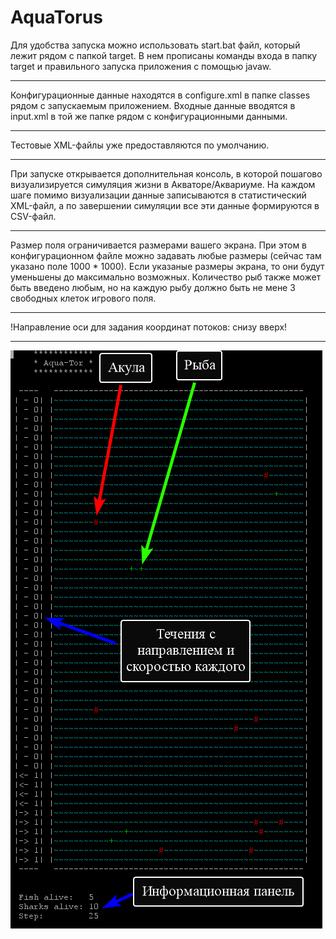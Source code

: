 # AquaTorus

Для удобства запуска можно использовать start.bat файл, который лежит рядом с папкой target. 
В нем прописаны команды входа в папку target и правильного запуска приложения с помощью javaw. 
***
Конфигурационные данные находятся в configure.xml в папке classes рядом с запускаемым приложением. 
Входные данные вводятся в input.xml в той же папке рядом с конфигурационными данными.
***
Тестовые XML-файлы уже предоставляются по умолчанию.
***
При запуске открывается дополнительная консоль, в которой пошагово визуализируется симуляция жизни в Акваторе/Аквариуме.
На каждом шаге помимо визуализации данные записываются в статистический XML-файл, а по завершении симуляции все эти данные
формируются в CSV-файл. 
***
Размер поля ограничивается размерами вашего экрана. При этом в конфигурационном файле можно задавать любые размеры (сейчас там указано поле 1000 * 1000). Если указаные размеры экрана, то они будут уменьшены до максимально возможных. Количество рыб также может быть введено любым, но на каждую рыбу должно быть не мене 3 свободных клеток игрового поля. 
***
!Направление оси для задания координат потоков: снизу вверх!
***
<img src="screen.png"/>
